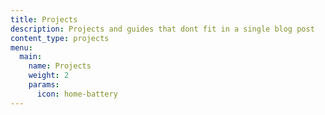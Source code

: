 ```yaml
---
title: Projects
description: Projects and guides that dont fit in a single blog post
content_type: projects
menu:
  main:
    name: Projects
    weight: 2
    params:
      icon: home-battery
---
```

